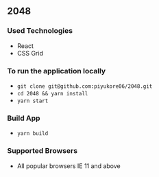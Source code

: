 ## 2048

### Used Technologies
- React
- CSS Grid

### To run the application locally
- `git clone git@github.com:piyukore06/2048.git`
- `cd 2048 && yarn install`
- `yarn start`

### Build App
- `yarn build`

### Supported Browsers
- All popular browsers IE 11 and above